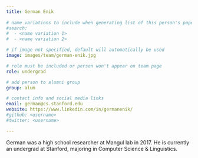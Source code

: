 ```yaml
---
title: German Enik
 
# name variations to include when generating list of this person's papers
#search:
#  - <name variation 1>
#  - <name variation 2>

# if image not specified, default will automatically be used
image: images/team/german-enik.jpg

# role must be included or person won't appear on team page
role: undergrad

# add person to alumni group
group: alum

# contact info and social media links
email: german@cs.stanford.edu
website: https://www.linkedin.com/in/germanenik/
#github: <username>
#twitter: <username>

---
```


German was a high school researcher at Mangul lab in 2017.
He is currently an undergrad at Stanford, majoring in Computer Science & Linguistics.